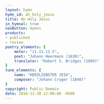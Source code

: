 ```yaml
---
layout: hymn
hymn_id: ah_holy_jesus
title: Ah Holy Jesus
in_hymnal: true
navButton: Hymns
products:
- published
- review
poetry_elements: {
    meter: "11.11.11.5",
    poet: "Johann Heermann (1630)",
    translator: "Robert S. Bridges (1899)"
}
tune_elements: {
    name: "HERZLIEBSTER JESU",
    composer: "Johann Cruger (1640)"
}
copyright: Public Domain
date: 2016-12-30 12:00:00 -0500
---
```

